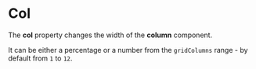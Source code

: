 # Col

The **col** property changes the width of the **column** component.

It can be either a percentage or a number from the `gridColumns` range - by default from `1` to `12`.